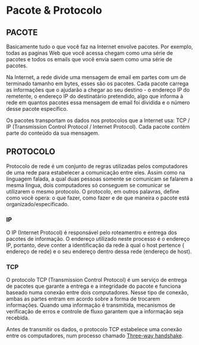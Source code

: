 # Pacote & Protocolo

## PACOTE

Basicamente tudo o que você faz na Internet envolve pacotes. Por exemplo, todas as paginas Web que você acessa chegam como uma série de pacotes e todos os emails que você envia saem como uma série de pacotes.

Na Internet, a rede divide uma mensagem de email em partes com um de terminado tamanho em bytes, esses são os pacotes. Cada pacote carrega as informações que o ajudarão a chegar ao seu destino - o endereço IP do remetente, o endereço IP do destinatário pretendido, algo que informa à rede em quantos pacotes essa mensagem de email foi dividida e o número desse pacote específico.

Os pacotes transportam os dados nos protocolos que a Internet usa: TCP / IP \(Transmission Control Protocol / Internet Protocol\). Cada pacote contém parte do conteúdo da sua mensagem.

## PROTOCOLO

Protocolo de rede é um conjunto de regras utilizadas pelos computadores de uma rede para estabelecer a comunicação entre eles. Assim como na linguagem falada, a qual duas pessoas somente se comunicam se falarem a mesma língua, dois computadores só conseguem se comunicar se utilizarem o mesmo protocolo. O protocolo, em outros palavras, define como você opera: o que fazer, como fazer e de que maneira o pacote está organizado/especificado.

### IP

O IP \(Internet Protocol\) é responsável pelo roteamentro e entrega dos pacotes de informação. O endereço utilizado neste processo é o endereço IP, portanto, deve conter a identificação da rede à qual o host pertence \( endereço de rede\) e o seu endereço dentro dessa rede \(endereço de host\).

### TCP

O protocolo TCP \(Transmission Control Protocol\) é um serviço de entrega de pacotes que garante a entrega e a integridade do pacote e funciona baseado numa conexão entre dois computadores. Nesse tipo de conexão, ambas as partes entram em acordo sobre a forma de trocarem informações. Quando uma informação é transmitida, mecanismos de verificação de erros e controle de fluxo garantem que a informação seja recebida.

Antes de transmitir os dados, o protocolo TCP estabelece uma conexão entre os computadores, num processo chamado [Three-way handshake](https://es7evam.gitbook.io/ganeshicmc/redes/three-way-handshake).

